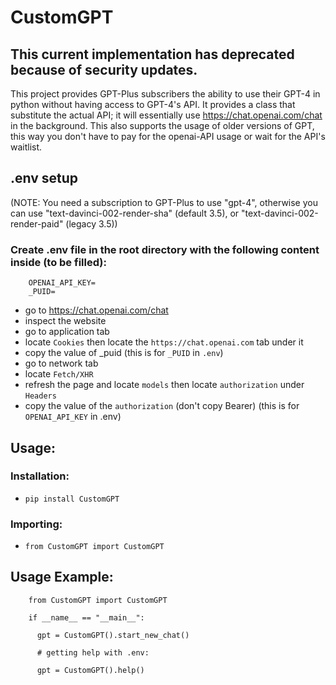# CustomGPT

## This current implementation has deprecated because of security updates.

This project provides GPT-Plus subscribers the ability to use their GPT-4 in python without having access to GPT-4's API. It provides a class that substitute the actual API; it will essentially use https://chat.openai.com/chat in the background. This also supports the usage of older versions of GPT, this way you don't have to pay for the openai-API usage or wait for the API's waitlist.

## .env setup
(NOTE: You need a subscription to GPT-Plus to use "gpt-4", otherwise you can use "text-davinci-002-render-sha" (default 3.5), or "text-davinci-002-render-paid" (legacy 3.5))

### Create .env file in the root directory with the following content inside (to be filled):
        OPENAI_API_KEY=
        _PUID=
- go to https://chat.openai.com/chat
- inspect the website
- go to application tab
- locate `Cookies` then locate the `https://chat.openai.com` tab under it
- copy the value of _puid (this is for `_PUID` in `.env`)
- go to network tab
- locate `Fetch/XHR`
- refresh the page and locate `models` then locate `authorization` under `Headers`
- copy the value of the `authorization` (don't copy Bearer) (this is for `OPENAI_API_KEY` in .env)

## Usage:

### Installation:
- `pip install CustomGPT`

### Importing:
- `from CustomGPT import CustomGPT`

## Usage Example:
        from CustomGPT import CustomGPT
        
        if __name__ == "__main__":
   
          gpt = CustomGPT().start_new_chat()
        
          # getting help with .env:

          gpt = CustomGPT().help()
